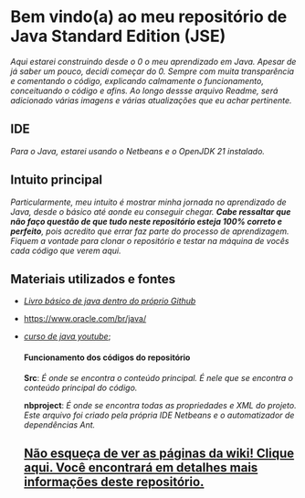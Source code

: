 # Bem vindo(a) ao meu repositório de Java Standard Edition (JSE)

*Aqui estarei construindo desde o 0 o meu aprendizado em Java. Apesar de já saber um pouco, decidi começar do 0. Sempre com muita transparência e comentando o código, explicando calmamente o funcionamento, conceituando o código e afins. Ao longo dessse arquivo Readme, será adicionado várias imagens e várias atualizações que eu achar pertinente.*

## IDE

*Para o Java, estarei usando o Netbeans e o OpenJDK 21 instalado.* 

## Intuito principal

*Particularmente, meu intuito é mostrar minha jornada no aprendizado de Java, desde o básico até aonde eu conseguir chegar. **Cabe ressaltar que não faço questão de que tudo neste repositório esteja 100% correto e perfeito**, pois acredito que errar faz parte do processo de aprendizagem. Fiquem a vontade para clonar o repositório e testar na máquina de vocês cada código que verem aqui.*

## Materiais utilizados e fontes

- [*Livro básico de java dentro do próprio Github*](https://github.com/free-educa/books/blob/main/books/Java%20e%20Orienta%C3%A7%C3%B5es%20a%20Objetos.pdf)

- https://www.oracle.com/br/java/

- [*curso de java youtube*](https://www.youtube.com/playlist?list=PLx4x_zx8csUjFC5WWjoNUL7LOOD7LCKRW);

  #### Funcionamento dos códigos do repositório 

  **Src**: *É onde se encontra o conteúdo principal. É nele que se encontra o conteúdo principal do código.*
  
  **nbproject**: *É onde se encontra todas as propriedades e XML do projeto. Este arquivo foi criado pela própria IDE Netbeans e o automatizador de dependências Ant.*

  ## [Não esqueça de ver as páginas da wiki! Clique aqui. Você encontrará em detalhes mais informações deste repositório.](https://github.com/ErickVerissimoo/AprendendoJava/wiki)
